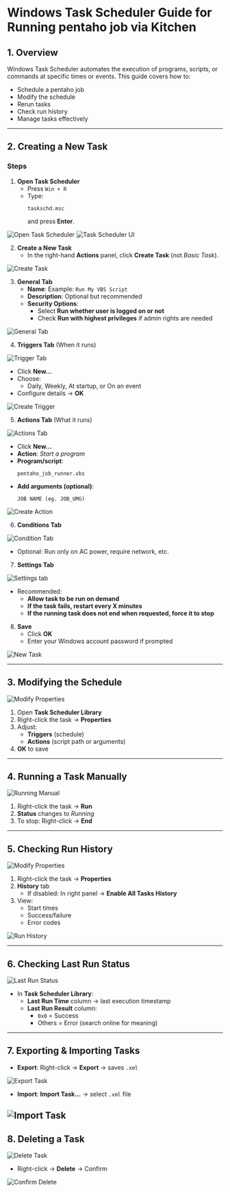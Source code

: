# Windows Task Scheduler Guide for Running pentaho job via Kitchen

## 1. Overview
Windows Task Scheduler automates the execution of programs, scripts, or commands at specific times or events. This guide covers how to:
- Schedule a pentaho job
- Modify the schedule
- Rerun tasks
- Check run history
- Manage tasks effectively

---

## 2. Creating a New Task

### Steps
1. **Open Task Scheduler**
   - Press `Win + R`
   - Type:
     ```text
     taskschd.msc
     ```
     and press **Enter**.

![Open Task Scheduler](wr.png)
![Task Scheduler UI](ui.png)

2. **Create a New Task**
   - In the right-hand **Actions** panel, click **Create Task** (not *Basic Task*).

![Create Task](create_task.png)

3. **General Tab**
   - **Name**: Example: `Run My VBS Script`
   - **Description**: Optional but recommended
   - **Security Options**:
     - Select **Run whether user is logged on or not**
     - Check **Run with highest privileges** if admin rights are needed

![General Tab](general.png)

4. **Triggers Tab** (When it runs)

![Trigger Tab](trigger.png)

   - Click **New…**
   - Choose:
     - Daily, Weekly, At startup, or On an event
   - Configure details → **OK**

![Create Trigger](create_trigger.png)


5. **Actions Tab** (What it runs)

![Actions Tab](actions.png)

   - Click **New…**
   - **Action**: *Start a program*
   - **Program/script**:
     ```text
     pentaho_job_runner.vbs
     ```
   - **Add arguments (optional)**:
     ```text
     JOB NAME (eg. JOB_UMG)
     ```

![Create Action](create_action.png)

6. **Conditions Tab**

![Condition Tab](conditions.png)

   - Optional: Run only on AC power, require network, etc.

7. **Settings Tab**

![Settings tab](settings.png)
   - Recommended:
     - **Allow task to be run on demand**
     - **If the task fails, restart every X minutes**
     - **If the running task does not end when requested, force it to stop** 

8. **Save**
   - Click **OK**
   - Enter your Windows account password if prompted

![New Task](saved.png)

---

## 3. Modifying the Schedule

![Modify Properties](properties.png)

1. Open **Task Scheduler Library**
2. Right-click the task → **Properties**
3. Adjust:
   - **Triggers** (schedule)
   - **Actions** (script path or arguments)
4. **OK** to save

---

## 4. Running a Task Manually

![Running Manual](run_manual.png)

1. Right-click the task → **Run**
2. **Status** changes to *Running*
3. To stop: Right-click → **End**

---

## 5. Checking Run History

![Modify Properties](properties.png)

1. Right-click the task → **Properties**
2. **History** tab  
   - If disabled: In right panel → **Enable All Tasks History**
3. View:
   - Start times
   - Success/failure
   - Error codes

![Run History](history.png)

---

## 6. Checking Last Run Status

![Last Run Status](last_run.png)

- In **Task Scheduler Library**:
  - **Last Run Time** column → last execution timestamp
  - **Last Run Result** column:
    - `0x0` = Success
    - Others = Error (search online for meaning)

---

## 7. Exporting & Importing Tasks

* **Export**: Right-click → **Export** → saves `.xml`

![Export Task](export.png)

* **Import**: **Import Task…** → select `.xml` file

![Import Task](import.png)
---

## 8. Deleting a Task

![Delete Task](delete.png)

* Right-click → **Delete** → Confirm

![Confirm Delete](confirm_delete.png)
